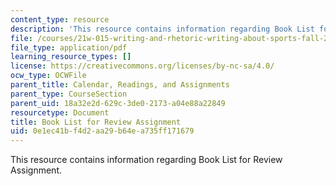```yaml
---
content_type: resource
description: 'This resource contains information regarding Book List for Review Assignment. '
file: /courses/21w-015-writing-and-rhetoric-writing-about-sports-fall-2013/0e1ec41bf4d2aa29b64ea735ff171679_MIT21W_015F13_Booklist.pdf
file_type: application/pdf
learning_resource_types: []
license: https://creativecommons.org/licenses/by-nc-sa/4.0/
ocw_type: OCWFile
parent_title: Calendar, Readings, and Assignments
parent_type: CourseSection
parent_uid: 18a32e2d-629c-3de0-2173-a04e88a22849
resourcetype: Document
title: Book List for Review Assignment
uid: 0e1ec41b-f4d2-aa29-b64e-a735ff171679
---
```

This resource contains information regarding Book List for Review Assignment. 